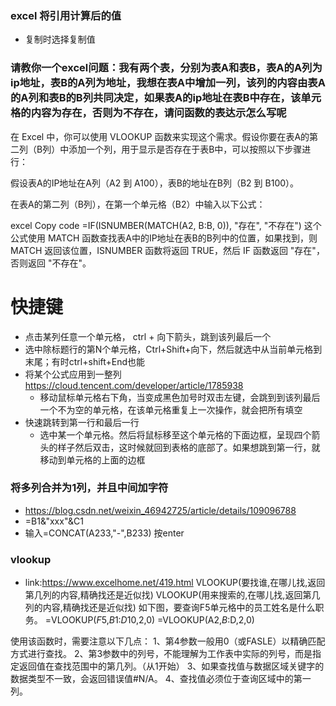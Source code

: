 ### excel 将引用计算后的值
- 复制时选择复制值
### 请教你一个excel问题：我有两个表，分别为表A和表B，表A的A列为ip地址，表B的A列为地址，我想在表A中增加一列，该列的内容由表A的A列和表B的B列共同决定，如果表A的ip地址在表B中存在，该单元格的内容为存在，否则为不存在，请问函数的表达示怎么写呢
在 Excel 中，你可以使用 VLOOKUP 函数来实现这个需求。假设你要在表A的第二列（B列）中添加一个列，用于显示是否存在于表B中，可以按照以下步骤进行：

假设表A的IP地址在A列（A2 到 A100），表B的地址在B列（B2 到 B100）。

在表A的第二列（B列），在第一个单元格（B2）中输入以下公式：

excel
Copy code
=IF(ISNUMBER(MATCH(A2, B:B, 0)), "存在", "不存在")
这个公式使用 MATCH 函数查找表A中的IP地址在表B的B列中的位置，如果找到，则 MATCH 返回该位置，ISNUMBER 函数将返回 TRUE，然后 IF 函数返回 "存在"，否则返回 "不存在"。

# 快捷键
- 点击某列任意一个单元格， ctrl + 向下箭头，跳到该列最后一个
- 选中除标题行的第N个单元格，Ctrl+Shift+向下，然后就选中从当前单元格到末尾；有时ctrl+shift+End也能
- 将某个公式应用到一整列 https://cloud.tencent.com/developer/article/1785938
  - 移动鼠标单元格右下角，当变成黑色加号时双击左键，会跳到到该列最后一个不为空的单元格，在该单元格重复上一次操作，就会把所有填空
- 快速跳转到第一行和最后一行
  - 选中某一个单元格。然后将鼠标移至这个单元格的下面边框，呈现四个箭头的样子然后双击，这时候就回到表格的底部了。如果想跳到第一行，就移动到单元格的上面的边框
### 将多列合并为1列，并且中间加字符
- https://blog.csdn.net/weixin_46942725/article/details/109096788
- =B1&"xxx"&C1
- 输入=CONCAT(A233,"-",B233) 按enter
### vlookup 
- link:https://www.excelhome.net/419.html
VLOOKUP(要找谁,在哪儿找,返回第几列的内容,精确找还是近似找)
VLOOKUP(用来搜索的,在哪儿找,返回第几列的内容,精确找还是近似找)
如下图，要查询F5单元格中的员工姓名是什么职务。
=VLOOKUP($F$5,$B$1:$D$10,2,0)
=VLOOKUP(A2,$B:$D,2,0)

使用该函数时，需要注意以下几点：
1、第4参数一般用0（或FASLE）以精确匹配方式进行查找。
2、第3参数中的列号，不能理解为工作表中实际的列号，而是指定返回值在查找范围中的第几列。（从1开始）
3、如果查找值与数据区域关键字的数据类型不一致，会返回错误值#N/A。
4、查找值必须位于查询区域中的第一列。
